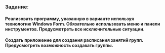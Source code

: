 <h3 align="left">Задание:</h3>
<h4 align="left">Реализовать программу, указанную в варианте используя технологию Windows Form. Обязательно использовать меню и панели инструментов. Предусмотреть все исключительные ситуации.</h4>
<h4 align="left">Создать приложение для создания расписания занятий групп. Предусмотреть возможность создавать группы.</h4>

